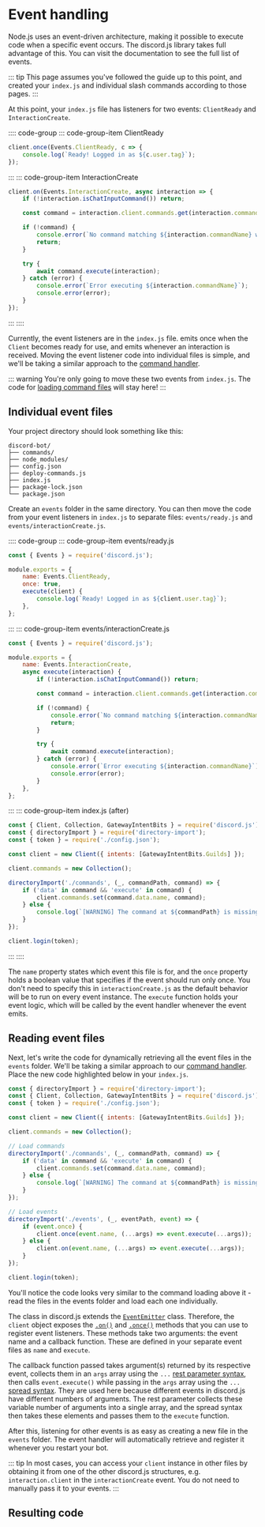 # Event handling

Node.js uses an event-driven architecture, making it possible to execute code when a specific event occurs. The discord.js library takes full advantage of this. You can visit the <DocsLink path="class/Client" /> documentation to see the full list of events.

::: tip
This page assumes you've followed the guide up to this point, and created your `index.js` and individual slash commands according to those pages.
:::

At this point, your `index.js` file has listeners for two events: `ClientReady` and `InteractionCreate`.

:::: code-group
::: code-group-item ClientReady
```js
client.once(Events.ClientReady, c => {
	console.log(`Ready! Logged in as ${c.user.tag}`);
});
```
:::
::: code-group-item InteractionCreate
```js
client.on(Events.InteractionCreate, async interaction => {
	if (!interaction.isChatInputCommand()) return;

	const command = interaction.client.commands.get(interaction.commandName);

	if (!command) {
		console.error(`No command matching ${interaction.commandName} was found.`);
		return;
	}

	try {
		await command.execute(interaction);
	} catch (error) {
		console.error(`Error executing ${interaction.commandName}`);
		console.error(error);
	}
});
```
:::
::::

Currently, the event listeners are in the `index.js` file. <DocsLink path="class/Client?scrollTo=e-ready" /> emits once when the `Client` becomes ready for use, and <DocsLink path="class/Client?scrollTo=e-interactionCreate" /> emits whenever an interaction is received. Moving the event listener code into individual files is simple, and we'll be taking a similar approach to the [command handler](/creating-your-bot/command-handling.md).

::: warning
You're only going to move these two events from `index.js`. The code for [loading command files](/creating-your-bot/command-handling.html#loading-command-files) will stay here!
:::

## Individual event files

Your project directory should look something like this:

```:no-line-numbers
discord-bot/
├── commands/
├── node_modules/
├── config.json
├── deploy-commands.js
├── index.js
├── package-lock.json
└── package.json
```

Create an `events` folder in the same directory. You can then move the code from your event listeners in `index.js` to separate files: `events/ready.js` and `events/interactionCreate.js`.

:::: code-group
::: code-group-item events/ready.js
```js
const { Events } = require('discord.js');

module.exports = {
	name: Events.ClientReady,
	once: true,
	execute(client) {
		console.log(`Ready! Logged in as ${client.user.tag}`);
	},
};
```
:::
::: code-group-item events/interactionCreate.js
```js
const { Events } = require('discord.js');

module.exports = {
	name: Events.InteractionCreate,
	async execute(interaction) {
		if (!interaction.isChatInputCommand()) return;

		const command = interaction.client.commands.get(interaction.commandName);

		if (!command) {
			console.error(`No command matching ${interaction.commandName} was found.`);
			return;
		}

		try {
			await command.execute(interaction);
		} catch (error) {
			console.error(`Error executing ${interaction.commandName}`);
			console.error(error);
		}
	},
};
```
:::
::: code-group-item index.js (after)
```js
const { Client, Collection, GatewayIntentBits } = require('discord.js');
const { directoryImport } = require('directory-import');
const { token } = require('./config.json');

const client = new Client({ intents: [GatewayIntentBits.Guilds] });

client.commands = new Collection();

directoryImport('./commands', (_, commandPath, command) => {
	if ('data' in command && 'execute' in command) {
		client.commands.set(command.data.name, command);
	} else {
		console.log(`[WARNING] The command at ${commandPath} is missing a required "data" or "execute" property.`);
	}
});

client.login(token);
```
:::
::::

The `name` property states which event this file is for, and the `once` property holds a boolean value that specifies if the event should run only once. You don't need to specify this in `interactionCreate.js` as the default behavior will be to run on every event instance. The `execute` function holds your event logic, which will be called by the event handler whenever the event emits.

## Reading event files

Next, let's write the code for dynamically retrieving all the event files in the `events` folder. We'll be taking a similar approach to our [command handler](/creating-your-bot/command-handling.md). Place the new code highlighted below in your `index.js`.

```js {26-37}
const { directoryImport } = require('directory-import');
const { Client, Collection, GatewayIntentBits } = require('discord.js');
const { token } = require('./config.json');

const client = new Client({ intents: [GatewayIntentBits.Guilds] });

client.commands = new Collection();

// Load commands
directoryImport('./commands', (_, commandPath, command) => {
	if ('data' in command && 'execute' in command) {
		client.commands.set(command.data.name, command);
	} else {
		console.log(`[WARNING] The command at ${commandPath} is missing a required "data" or "execute" property.`);
	}
});

// Load events
directoryImport('./events', (_, eventPath, event) => {
	if (event.once) {
		client.once(event.name, (...args) => event.execute(...args));
	} else {
		client.on(event.name, (...args) => event.execute(...args));
	}
});

client.login(token);
```

You'll notice the code looks very similar to the command loading above it - read the files in the events folder and load each one individually.

The <DocsLink path="class/Client" /> class in discord.js extends the [`EventEmitter`](https://nodejs.org/api/events.html#events_class_eventemitter) class. Therefore, the `client` object exposes the [`.on()`](https://nodejs.org/api/events.html#events_emitter_on_eventname_listener) and [`.once()`](https://nodejs.org/api/events.html#events_emitter_once_eventname_listener) methods that you can use to register event listeners. These methods take two arguments: the event name and a callback function. These are defined in your separate event files as `name` and `execute`.

The callback function passed takes argument(s) returned by its respective event, collects them in an `args` array using the `...` [rest parameter syntax](https://developer.mozilla.org/en-US/docs/Web/JavaScript/Reference/Functions/rest_parameters), then calls `event.execute()` while passing in the `args` array using the `...` [spread syntax](https://developer.mozilla.org/en-US/docs/Web/JavaScript/Reference/Operators/Spread_syntax). They are used here because different events in discord.js have different numbers of arguments. The rest parameter collects these variable number of arguments into a single array, and the spread syntax then takes these elements and passes them to the `execute` function.

After this, listening for other events is as easy as creating a new file in the `events` folder. The event handler will automatically retrieve and register it whenever you restart your bot.

::: tip
In most cases, you can access your `client` instance in other files by obtaining it from one of the other discord.js structures, e.g. `interaction.client` in the `interactionCreate` event. You do not need to manually pass it to your events.
:::

## Resulting code

<ResultingCode />
